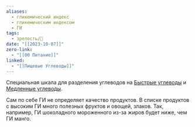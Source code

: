 ```yaml
---
aliases:
  - гликемический индекс
  - гликемическим индексом
  - ГИ
tags:
  - зрелость/🌱
date: "[[2023-10-07]]"
zero-link:
  - "[[00 Питание]]"
linked:
  - "[[Пищевые Углеводы]]"
---
```

Специальная шкала для разделения углеводов на [Быстрые углеводы](Быстрые%20углеводы.md) и [Медленные углеводы](Медленные%20углеводы.md).

Сам по себе ГИ не определяет качество продуктов. В списке продуктов с высоким ГИ много полезных фруктов и овощей, злаков. Так, например, ГИ шоколадного мороженного из-за жиров будет ниже, чем ГИ манго.